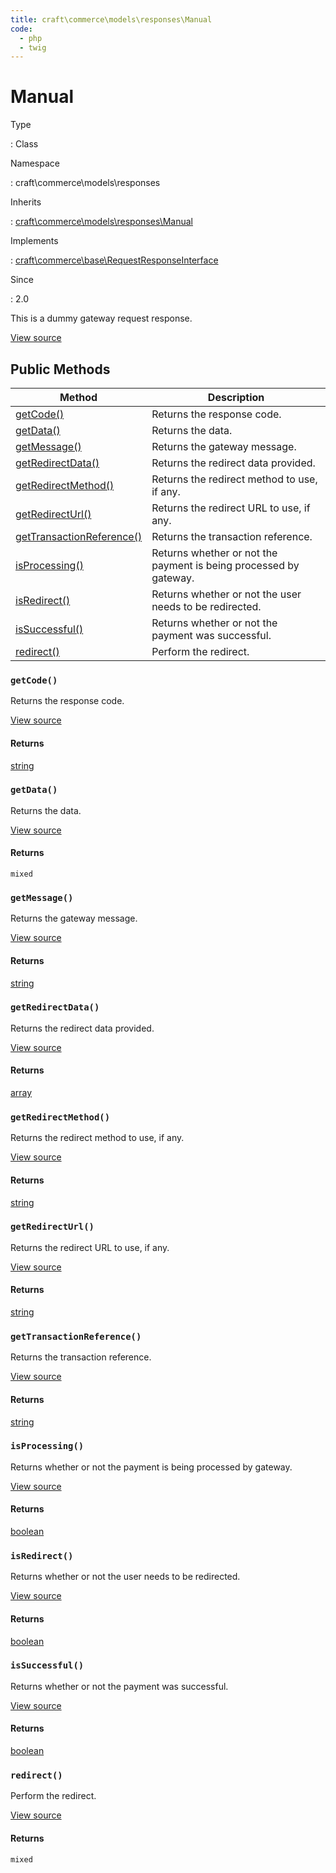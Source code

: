 ```yaml
---
title: craft\commerce\models\responses\Manual
code:
  - php
  - twig
---
```


# Manual

Type

:   Class

Namespace

:   craft\commerce\models\responses

Inherits

:   [craft\commerce\models\responses\Manual](craft-commerce-models-responses-manual.md)

Implements

:   [craft\commerce\base\RequestResponseInterface](craft-commerce-base-requestresponseinterface.md)

Since

:   2.0



This is a dummy gateway request response.





[View source](https://github.com/craftcms/commerce/blob/master/src/models/responses/Manual.php)






## Public Methods

| Method                                                                                                | Description
| ----------------------------------------------------------------------------------------------------- | -----------------------------------------------------------------
| [getCode()](craft-commerce-models-responses-manual.md#method-getcode)                                 | Returns the response code.
| [getData()](craft-commerce-models-responses-manual.md#method-getdata)                                 | Returns the data.
| [getMessage()](craft-commerce-models-responses-manual.md#method-getmessage)                           | Returns the gateway message.
| [getRedirectData()](craft-commerce-models-responses-manual.md#method-getredirectdata)                 | Returns the redirect data provided.
| [getRedirectMethod()](craft-commerce-models-responses-manual.md#method-getredirectmethod)             | Returns the redirect method to use, if any.
| [getRedirectUrl()](craft-commerce-models-responses-manual.md#method-getredirecturl)                   | Returns the redirect URL to use, if any.
| [getTransactionReference()](craft-commerce-models-responses-manual.md#method-gettransactionreference) | Returns the transaction reference.
| [isProcessing()](craft-commerce-models-responses-manual.md#method-isprocessing)                       | Returns whether or not the payment is being processed by gateway.
| [isRedirect()](craft-commerce-models-responses-manual.md#method-isredirect)                           | Returns whether or not the user needs to be redirected.
| [isSuccessful()](craft-commerce-models-responses-manual.md#method-issuccessful)                       | Returns whether or not the payment was successful.
| [redirect()](craft-commerce-models-responses-manual.md#method-redirect)                               | Perform the redirect.

### `getCode()`





Returns the response code.








[View source](https://github.com/craftcms/commerce/blob/master/src/models/responses/Manual.php#L71-L74)



#### Returns

[string](http://php.net/language.types.string)



### `getData()`





Returns the data.








[View source](https://github.com/craftcms/commerce/blob/master/src/models/responses/Manual.php#L95-L98)



#### Returns

`mixed`



### `getMessage()`





Returns the gateway message.








[View source](https://github.com/craftcms/commerce/blob/master/src/models/responses/Manual.php#L79-L82)



#### Returns

[string](http://php.net/language.types.string)



### `getRedirectData()`





Returns the redirect data provided.








[View source](https://github.com/craftcms/commerce/blob/master/src/models/responses/Manual.php#L47-L50)



#### Returns

[array](http://php.net/language.types.array)



### `getRedirectMethod()`





Returns the redirect method to use, if any.








[View source](https://github.com/craftcms/commerce/blob/master/src/models/responses/Manual.php#L39-L42)



#### Returns

[string](http://php.net/language.types.string)



### `getRedirectUrl()`





Returns the redirect URL to use, if any.








[View source](https://github.com/craftcms/commerce/blob/master/src/models/responses/Manual.php#L55-L58)



#### Returns

[string](http://php.net/language.types.string)



### `getTransactionReference()`





Returns the transaction reference.








[View source](https://github.com/craftcms/commerce/blob/master/src/models/responses/Manual.php#L63-L66)



#### Returns

[string](http://php.net/language.types.string)



### `isProcessing()`





Returns whether or not the payment is being processed by gateway.








[View source](https://github.com/craftcms/commerce/blob/master/src/models/responses/Manual.php#L103-L106)



#### Returns

[boolean](http://php.net/language.types.boolean)



### `isRedirect()`





Returns whether or not the user needs to be redirected.








[View source](https://github.com/craftcms/commerce/blob/master/src/models/responses/Manual.php#L31-L34)



#### Returns

[boolean](http://php.net/language.types.boolean)



### `isSuccessful()`





Returns whether or not the payment was successful.








[View source](https://github.com/craftcms/commerce/blob/master/src/models/responses/Manual.php#L23-L26)



#### Returns

[boolean](http://php.net/language.types.boolean)



### `redirect()`





Perform the redirect.








[View source](https://github.com/craftcms/commerce/blob/master/src/models/responses/Manual.php#L87-L90)



#### Returns

`mixed`










